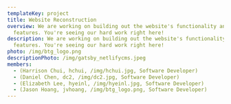 ```yaml
---
templateKey: project
title: Website Reconstruction
overview: We are working on building out the website's functionality and
  features. You're seeing our hard work right here!
description: We are working on building out the website's functionality and
  features. You're seeing our hard work right here!
photo: /img/btg_logo.png
descriptionPhoto: /img/gatsby_netlifycms.jpeg
members:
  - (Harrison Chui, hchui, /img/hchui.jpg, Software Developer)
  - (Daniel Chen, dc2, /img/dc2.jpg, Software Developer)
  - (Elizabeth Lee, hyeinl, /img/hyeinl.jpg, Software Developer)
  - (Jason Hoang, jvhoang, /img/btg_logo.png, Software Developer)
---
```

